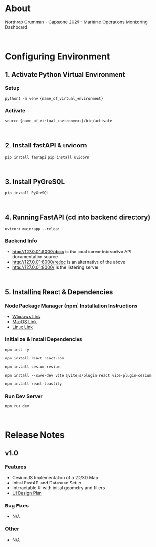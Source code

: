 # About
Northrop Grumman - Capstone 2025 - Maritime Operations Monitoring Dashboard

<br />

# Configuring Environment
## 1. Activate Python Virtual Environment
### Setup
`python3 -m venv {name_of_virtual_environment}`
### Activate
`source {name_of_virtual_environment}/bin/activate`

<br />

## 2. Install fastAPI & uvicorn
`pip install fastapi`
`pip install uvicorn`

<br />

## 3. Install PyGreSQL
`pip install PyGreSQL`

<br />

## 4. Running FastAPI (cd into backend directory)
`uvicorn main:app --reload`

### Backend Info
- http://127.0.0.1:8000/docs is the local server interactive API documentation source
- http://127.0.0.1:8000/redoc is an alternative of the above
- http://127.0.0.1:8000/ is the listening server

<br />

## 5. Installing React & Dependencies
### Node Package Manager (npm) Installation Instructions
- [Windows Link](https://docs.npmjs.com/downloading-and-installing-node-js-and-npm)
- [MacOS Link](https://formulae.brew.sh/formula/node)
- [Linux Link](http://www.blankwebsite.com)

### Initialize & Install Dependencies
`npm init -y`

`npm install react react-dom`

`npm install cesium resium`

`npm install --save-dev vite @vitejs/plugin-react vite-plugin-cesium`

`npm install react-toastify`

### Run Dev Server
`npm run dev`

<br />

# Release Notes
## v1.0
### Features
- CesiumJS Implementation of a 2D/3D Map
- Initial FastAPI and Database Setup
- Interactable UI with initial geometry and filters
- [UI Design Plan](https://balsamiq.cloud/sp2vjb1/p94nxql/r2278)

### Bug Fixes
- N/A
### Other
- N/A
